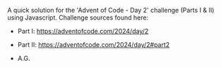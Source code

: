 A quick solution for the 'Advent of Code - Day 2' challenge (Parts I & II) using Javascript.
Challenge sources found here:
  - Part I: https://adventofcode.com/2024/day/2
  - Part II: https://adventofcode.com/2024/day/2#part2
    
- A.G.
